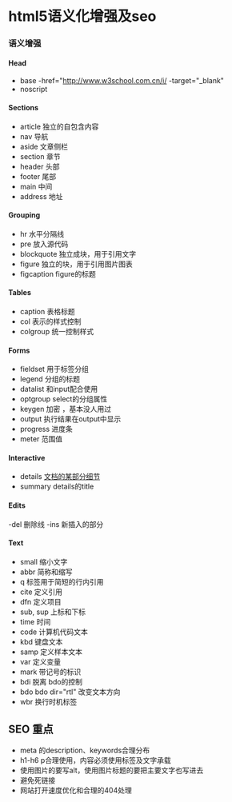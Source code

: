 # html5语义化增强及seo

### 语义增强

#### Head

- base
    -href="http://www.w3school.com.cn/i/
    -target="_blank"
- noscript
    
#### Sections

- article   独立的自包含内容
- nav   导航
- aside   文章侧栏
- section   章节
- header   头部
- footer   尾部
- main  中间
- address  地址

#### Grouping

- hr  水平分隔线
- pre   放入源代码
- blockquote   独立成块，用于引用文字
- figure   独立的块，用于引用图片图表
- figcaption   figure的标题

#### Tables

- caption   表格标题
- col   表示的样式控制
- colgroup   统一控制样式

#### Forms

- fieldset   用于标签分组
- legend   分组的标题
- datalist   和input配合使用
- optgroup   select的分组属性
- keygen   加密 ，基本没人用过
- output   执行结果在output中显示
- progress   进度条
- meter   范围值

#### Interactive

- details   <a href="http://www.w3school.com.cn/tiy/t.asp?f=html5_details">文档的某部分细节</a>
- summary   details的title

#### Edits

-del   删除线
-ins   新插入的部分

#### Text

- small   缩小文字
- abbr   简称和缩写
- q    标签用于简短的行内引用
- cite   定义引用
- dfn   定义项目
- sub, sup   上标和下标
- time   时间
- code   计算机代码文本
- kbd   键盘文本
- samp   定义样本文本
- var   定义变量
- mark   带记号的标识
- bdi   脱离 bdo的控制
- bdo   bdo dir="rtl" 改变文本方向
- wbr   换行时机标签

## SEO 重点

- meta 的description、keywords合理分布
- h1-h6 p合理使用，内容必须使用标签及文字承载
- 使用图片的要写alt，使用图片标题的要把主要文字也写进去
- 避免死链接
- 网站打开速度优化和合理的404处理